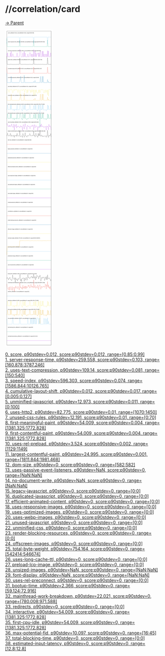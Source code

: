 
# //correlation/card

[→ Parent](../..)

![PLOT: correlation](./correlation.svg)

[0. score, p90stdev=0.012, score:p90stdev=0.012, range=[0.85:0.99]](../../meta/score/samples/card)  
[1. server-response-time, p90stdev=259.558, score:p90stdev=0.103, range=[160.878:3787.246]](../../server-response-time/samples/card/)  
[2. uses-text-compression, p90stdev=109.14, score:p90stdev=0.081, range=[150:540]](../../uses-text-compression/samples/card/)  
[3. speed-index, p90stdev=596.303, score:p90stdev=0.074, range=[1586.844:10126.765]](../../speed-index/samples/card/)  
[4. cumulative-layout-shift, p90stdev=0.012, score:p90stdev=0.017, range=[0.005:0.127]](../../cumulative-layout-shift/samples/card/)  
[5. unminified-javascript, p90stdev=12.973, score:p90stdev=0.011, range=[0:100]](../../unminified-javascript/samples/card/)  
[6. uses-http2, p90stdev=82.775, score:p90stdev=0.01, range=[1070:1450]](../../uses-http2/samples/card/)  
[7. unused-css-rules, p90stdev=12.191, score:p90stdev=0.01, range=[0:70]](../../unused-css-rules/samples/card/)  
[8. first-meaningful-paint, p90stdev=54.009, score:p90stdev=0.004, range=[1381.325:1772.828]](../../first-meaningful-paint/samples/card/)  
[9. first-contentful-paint, p90stdev=54.009, score:p90stdev=0.004, range=[1381.325:1772.828]](../../first-contentful-paint/samples/card/)  
[10. uses-rel-preload, p90stdev=3.524, score:p90stdev=0.002, range=[1129:1149]](../../uses-rel-preload/samples/card/)  
[11. largest-contentful-paint, p90stdev=24.995, score:p90stdev=0.001, range=[1811.844:1981.468]](../../largest-contentful-paint/samples/card/)  
[12. dom-size, p90stdev=0, score:p90stdev=0, range=[582:582]](../../dom-size/samples/card/)  
[13. uses-passive-event-listeners, p90stdev=NaN, score:p90stdev=0, range=[NaN:NaN]](../../uses-passive-event-listeners/samples/card/)  
[14. no-document-write, p90stdev=NaN, score:p90stdev=0, range=[NaN:NaN]](../../no-document-write/samples/card/)  
[15. legacy-javascript, p90stdev=0, score:p90stdev=0, range=[0:0]](../../legacy-javascript/samples/card/)  
[16. duplicated-javascript, p90stdev=0, score:p90stdev=0, range=[0:0]](../../duplicated-javascript/samples/card/)  
[17. efficient-animated-content, p90stdev=0, score:p90stdev=0, range=[0:0]](../../efficient-animated-content/samples/card/)  
[18. uses-responsive-images, p90stdev=0, score:p90stdev=0, range=[0:0]](../../uses-responsive-images/samples/card/)  
[19. uses-optimized-images, p90stdev=0, score:p90stdev=0, range=[0:0]](../../uses-optimized-images/samples/card/)  
[20. uses-webp-images, p90stdev=0, score:p90stdev=0, range=[0:0]](../../uses-webp-images/samples/card/)  
[21. unused-javascript, p90stdev=0, score:p90stdev=0, range=[0:0]](../../unused-javascript/samples/card/)  
[22. unminified-css, p90stdev=0, score:p90stdev=0, range=[0:0]](../../unminified-css/samples/card/)  
[23. render-blocking-resources, p90stdev=0, score:p90stdev=0, range=[0:0]](../../render-blocking-resources/samples/card/)  
[24. offscreen-images, p90stdev=0, score:p90stdev=0, range=[0:0]](../../offscreen-images/samples/card/)  
[25. total-byte-weight, p90stdev=754.164, score:p90stdev=0, range=[542414:546674]](../../total-byte-weight/samples/card/)  
[26. uses-long-cache-ttl, p90stdev=0, score:p90stdev=0, range=[0:0]](../../uses-long-cache-ttl/samples/card/)  
[27. preload-lcp-image, p90stdev=0, score:p90stdev=0, range=[0:0]](../../preload-lcp-image/samples/card/)  
[28. unsized-images, p90stdev=NaN, score:p90stdev=0, range=[NaN:NaN]](../../unsized-images/samples/card/)  
[29. font-display, p90stdev=NaN, score:p90stdev=0, range=[NaN:NaN]](../../font-display/samples/card/)  
[30. uses-rel-preconnect, p90stdev=0, score:p90stdev=0, range=[0:0]](../../uses-rel-preconnect/samples/card/)  
[31. bootup-time, p90stdev=2.366, score:p90stdev=0, range=[59.124:72.916]](../../bootup-time/samples/card/)  
[32. mainthread-work-breakdown, p90stdev=22.021, score:p90stdev=0, range=[780.008:971.588]](../../mainthread-work-breakdown/samples/card/)  
[33. redirects, p90stdev=0, score:p90stdev=0, range=[0:0]](../../redirects/samples/card/)  
[34. interactive, p90stdev=54.009, score:p90stdev=0, range=[1381.325:1772.828]](../../interactive/samples/card/)  
[35. first-cpu-idle, p90stdev=54.009, score:p90stdev=0, range=[1381.325:1772.828]](../../first-cpu-idle/samples/card/)  
[36. max-potential-fid, p90stdev=10.097, score:p90stdev=0, range=[16:45]](../../max-potential-fid/samples/card/)  
[37. total-blocking-time, p90stdev=0, score:p90stdev=0, range=[0:0]](../../total-blocking-time/samples/card/)  
[38. estimated-input-latency, p90stdev=0, score:p90stdev=0, range=[12.8:12.8]](../../estimated-input-latency/samples/card/)  
